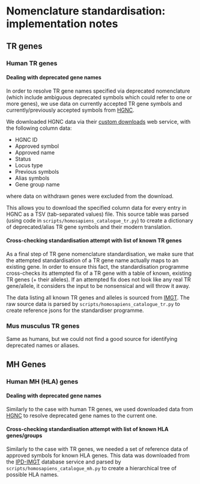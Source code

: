 # Nomenclature standardisation: implementation notes

## TR genes

### Human TR genes

#### Dealing with deprecated gene names

In order to resolve TR gene names specified via deprecated nomenclature (which include ambiguous deprecated symbols which could refer to one or more genes), we use data on currently accepted TR gene symbols and currently/previously accepted symbols from [HGNC](www.genenames.org).

We downloaded HGNC data via their [custom downloads](https://www.genenames.org/download/custom/) web service, with the following column data:

* HGNC ID
* Approved symbol
* Approved name
* Status
* Locus type
* Previous symbols
* Alias symbols
* Gene group name

where data on withdrawn genes were excluded from the download.

This allows you to download the specified column data for every entry in HGNC as a TSV (tab-separated values) file.
This source table was parsed (using code in `scripts/homosapiens_catalogue_tr.py`) to create a dictionary of deprecated/alias TR gene symbols and their modern translation.

#### Cross-checking standardisation attempt with list of known TR genes

As a final step of TR gene nomenclature standardisation, we make sure that the attempted standardisation of a TR gene name actually maps to an existing gene.
In order to ensure this fact, the standardisation programme cross-checks its attempted fix of a TR gene with a table of known, existing TR genes (+ their alleles).
If an attempted fix does not look like any real TR gene/allele, it considers the input to be nonsensical and will throw it away.

The data listing all known TR genes and alleles is sourced from [IMGT](www.imgt.org).
The raw source data is parsed by `scripts/homosapiens_catalogue_tr.py` to create reference jsons for the standardiser programme.

### Mus musculus TR genes

Same as humans, but we could not find a good source for identifying deprecated names or aliases.

## MH Genes

### Human MH (HLA) genes

#### Dealing with deprecated gene names

Similarly to the case with human TR genes, we used downloaded data from [HGNC](www.genenames.org) to resolve deprecated gene names to the current one.

#### Cross-checking standardisation attempt with list of known HLA genes/groups

Similarly to the case with TR genes, we needed a set of reference data of approved symbols for known HLA genes.
This data was downloaded from the [IPD-IMGT](https://www.ebi.ac.uk/ipd/imgt/hla/download/) database service and parsed by `scripts/homosapiens_catalogue_mh.py` to create a hierarchical tree of possible HLA names.